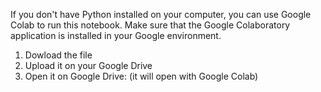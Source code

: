 If you don't have Python installed on your computer, you can use Google Colab to run this notebook. Make sure that the Google Colaboratory application is installed in your Google environment.

1. Dowload the file
2. Upload it on your Google Drive
3. Open it on Google Drive: (it will open with Google Colab)
